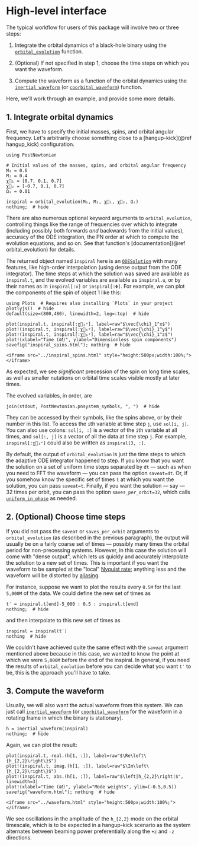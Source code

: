 # High-level interface

The typical workflow for users of this package will involve two or three steps:

1. Integrate the orbital dynamics of a black-hole binary using the
   [`orbital_evolution`](@ref) function.

2. (Optional) If not specified in step 1, choose the time steps on which you
   want the waveform.

3. Compute the waveform as a function of the orbital dynamics using the
   [`inertial_waveform`](@ref) (or [`coorbital_waveform`](@ref)) function.

Here, we'll work through an example, and provide some more details.

## 1. Integrate orbital dynamics

First, we have to specify the initial masses, spins, and orbital angular
frequency.  Let's arbitrarily choose something close to a [hangup-kick](@ref
hangup_kick) configuration.
```@example 1
using PostNewtonian

# Initial values of the masses, spins, and orbital angular frequency
M₁ = 0.6
M₂ = 0.4
χ⃗₁ = [0.7, 0.1, 0.7]
χ⃗₂ = [-0.7, 0.1, 0.7]
Ωᵢ = 0.01

inspiral = orbital_evolution(M₁, M₂, χ⃗₁, χ⃗₂, Ωᵢ)
nothing;  # hide
```
There are also numerous optional keyword arguments to `orbital_evolution`,
controlling things like the range of frequencies over which to integrate
(including possibly both forwards *and* backwards from the initial values),
accuracy of the ODE integration, the PN order at which to compute the evolution
equations, and so on.  See that function's [documentation](@ref
orbital_evolution) for details.

The returned object named `inspiral` here is an
[`ODESolution`](https://docs.sciml.ai/DiffEqDocs/stable/basics/solution/) with
many features, like high-order interpolation (using dense output from the ODE
integrator).  The time steps at which the solution was saved are available as
`inspiral.t`, and the evolved variables are available as `inspiral.u`, or by
their names as in `inspiral[:v]` or `inspiral[:Φ]`.  For example, we can plot
the components of the spin of object 1 like this:
```@example 1
using Plots  # Requires also installing `Plots` in your project
plotlyjs()  # hide
default(size=(800,480), linewidth=2, leg=:top)  # hide

plot(inspiral.t, inspiral[:χ⃗₁ˣ], label=raw"$\vec{\chi}_1^x$")
plot!(inspiral.t, inspiral[:χ⃗₁ʸ], label=raw"$\vec{\chi}_1^y$")
plot!(inspiral.t, inspiral[:χ⃗₁ᶻ], label=raw"$\vec{\chi}_1^z$")
plot!(xlabel="Time (𝑀)", ylabel="Dimensionless spin components")
savefig("inspiral_spins.html"); nothing  # hide
```
```@raw html
<iframe src="../inspiral_spins.html" style="height:500px;width:100%;"></iframe>
```
As expected, we see *significant* precession of the spin on long time scales, as
well as smaller nutations on orbital time scales visible mostly at later times.

The evolved variables, in order, are
```@example 1
join(stdout, PostNewtonian.pnsystem_symbols, ", ")  # hide
```
They can be accessed by their symbols, like the spins above, or by their number
in this list.  To access the `i`th variable at time step `j`, use `sol[i, j]`.
You can also use colons: `sol[i, :]` is a vector of the `i`th variable at all
times, and `sol[:, j]` is a vector of all the data at time step `j`.  For
example, `inspiral[:χ⃗₁ˣ]` could also be written as `inspiral[3, :]`.

By default, the output of `orbital_evolution` is just the time steps to which
the adaptive ODE integrator happened to step.  If you know that you want the
solution on a set of uniform time steps separated by `dt` — such as when you
need to FFT the waveform — you can pass the option `saveat=dt`.  Or, if you
somehow know the specific set of times `t` at which you want the solution, you
can pass `saveat=t`.  Finally, if you want the solution — say — 32 times per
orbit, you can pass the option `saves_per_orbit=32`, which calls
[`uniform_in_phase`](@ref) as needed.

## 2. (Optional) Choose time steps

If you did not pass the `saveat` or `saves_per_orbit` arguments to
`orbital_evolution` (as described in the previous paragraph), the output will
usually be on a fairly coarse set of times — possibly many times the orbital
period for non-precessing systems.  However, in this case the solution will come
with "dense output", which lets us quickly and accurately interpolate the
solution to a new set of times.  This is important if you want the waveform to
be sampled at the "local" [Nyquist
rate](https://en.wikipedia.org/wiki/Nyquist_rate); anything less and the
waveform will be distorted by
[aliasing](https://en.wikipedia.org/wiki/Aliasing).

For instance, suppose we want to plot the results every ``0.5M`` for the last
``5,000M`` of the data.  We could define the new set of times as
```@example 1
t′ = inspiral.t[end]-5_000 : 0.5 : inspiral.t[end]
nothing;  # hide
```
and then interpolate to this new set of times as
```@example 1
inspiral = inspiral(t′)
nothing  # hide
```
We couldn't have achieved quite the same effect with the `saveat` argument
mentioned above because in this case, we wanted to know the point at which we
were ``5,000M`` before the end of the inspiral.  In general, if you need the
results of `orbital_evolution` before you can decide what you want `t′` to be,
this is the approach you'll have to take.

## 3. Compute the waveform

Usually, we will also want the actual waveform from this system.  We can just
call [`inertial_waveform`](@ref) (or [`coorbital_waveform`](@ref) for the
waveform in a rotating frame in which the binary is stationary).
```@example 1
h = inertial_waveform(inspiral)
nothing;  # hide
```
Again, we can plot the result:
```@example 1
plot(inspiral.t, real.(h[1, :]), label=raw"$\Re\left\{h_{2,2}\right\}$")
plot!(inspiral.t, imag.(h[1, :]), label=raw"$\Im\left\{h_{2,2}\right\}$")
plot!(inspiral.t, abs.(h[1, :]), label=raw"$\left|h_{2,2}\right|$", linewidth=3)
plot!(xlabel="Time (𝑀)", ylabel="Mode weights", ylim=(-0.5,0.5))
savefig("waveform.html"); nothing  # hide
```
```@raw html
<iframe src="../waveform.html" style="height:500px;width:100%;"></iframe>
```
We see oscillations in the amplitude of the ``h_{2,2}`` mode on the orbital
timescale, which is to be expected in a hangup-kick scenario as the system
alternates between beaming power preferentially along the ``+z`` and ``-z``
directions.
